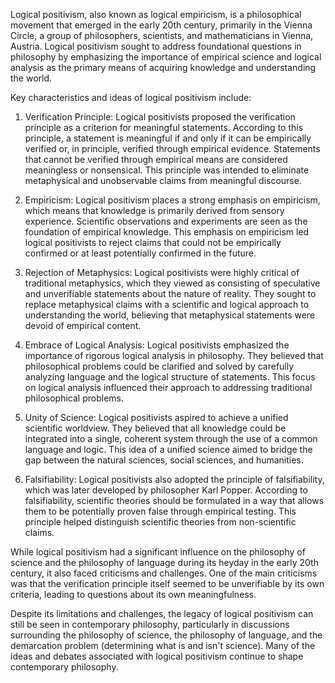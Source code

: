 Logical positivism, also known as logical empiricism, is a philosophical movement that emerged in the early 20th century, primarily in the Vienna Circle, a group of philosophers, scientists, and mathematicians in Vienna, Austria. Logical positivism sought to address foundational questions in philosophy by emphasizing the importance of empirical science and logical analysis as the primary means of acquiring knowledge and understanding the world.

Key characteristics and ideas of logical positivism include:

1. Verification Principle: Logical positivists proposed the verification principle as a criterion for meaningful statements. According to this principle, a statement is meaningful if and only if it can be empirically verified or, in principle, verified through empirical evidence. Statements that cannot be verified through empirical means are considered meaningless or nonsensical. This principle was intended to eliminate metaphysical and unobservable claims from meaningful discourse.

2. Empiricism: Logical positivism places a strong emphasis on empiricism, which means that knowledge is primarily derived from sensory experience. Scientific observations and experiments are seen as the foundation of empirical knowledge. This emphasis on empiricism led logical positivists to reject claims that could not be empirically confirmed or at least potentially confirmed in the future.

3. Rejection of Metaphysics: Logical positivists were highly critical of traditional metaphysics, which they viewed as consisting of speculative and unverifiable statements about the nature of reality. They sought to replace metaphysical claims with a scientific and logical approach to understanding the world, believing that metaphysical statements were devoid of empirical content.

4. Embrace of Logical Analysis: Logical positivists emphasized the importance of rigorous logical analysis in philosophy. They believed that philosophical problems could be clarified and solved by carefully analyzing language and the logical structure of statements. This focus on logical analysis influenced their approach to addressing traditional philosophical problems.

5. Unity of Science: Logical positivists aspired to achieve a unified scientific worldview. They believed that all knowledge could be integrated into a single, coherent system through the use of a common language and logic. This idea of a unified science aimed to bridge the gap between the natural sciences, social sciences, and humanities.

6. Falsifiability: Logical positivists also adopted the principle of falsifiability, which was later developed by philosopher Karl Popper. According to falsifiability, scientific theories should be formulated in a way that allows them to be potentially proven false through empirical testing. This principle helped distinguish scientific theories from non-scientific claims.

While logical positivism had a significant influence on the philosophy of science and the philosophy of language during its heyday in the early 20th century, it also faced criticisms and challenges. One of the main criticisms was that the verification principle itself seemed to be unverifiable by its own criteria, leading to questions about its own meaningfulness.

Despite its limitations and challenges, the legacy of logical positivism can still be seen in contemporary philosophy, particularly in discussions surrounding the philosophy of science, the philosophy of language, and the demarcation problem (determining what is and isn't science). Many of the ideas and debates associated with logical positivism continue to shape contemporary philosophy.